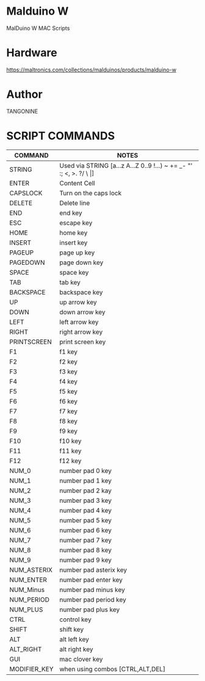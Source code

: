 # Malduino W

MalDuino W MAC Scripts

# Hardware

https://maltronics.com/collections/malduinos/products/malduino-w

# Author

TANGONINE

# SCRIPT COMMANDS

COMMAND  | NOTES
------------- | -------------
STRING | Used via STRING [a...z A...Z 0..9 !...) \~ += _- "' :; <, >. ?/ \ \|]
ENTER  | Content Cell
CAPSLOCK | Turn on the caps lock
DELETE | Delete line
END | end key
ESC | escape key
HOME | home key
INSERT | insert key
PAGEUP | page up key
PAGEDOWN | page down key
SPACE | space key
TAB | tab key
BACKSPACE | backspace key
UP | up arrow key
DOWN | down arrow key
LEFT | left arrow key
RIGHT | right arrow key
PRINTSCREEN | print screen key
F1 | f1 key
F2 | f2 key
F3 | f3 key
F4 | f4 key
F5 | f5 key
F6 | f6 key
F7 | f7 key
F8 | f8 key
F9 | f9 key
F10 | f10 key
F11 | f11 key
F12 | f12 key
NUM_0 | number pad 0 key
NUM_1 | number pad 1 key
NUM_2 | number pad 2 kay
NUM_3 | number pad 3 key
NUM_4 | number pad 4 key
NUM_5 | number pad 5 key
NUM_6 | number pad 6 key
NUM_7 | number pad 7 key
NUM_8 | number pad 8 key
NUM_9 | number pad 9 key
NUM_ASTERIX | number pad asterix key
NUM_ENTER | number pad enter key
NUM_Minus | number pad minus key
NUM_PERIOD | number pad period key
NUM_PLUS | number pad plus key
CTRL | control key
SHIFT | shift key
ALT | alt left key
ALT_RIGHT | alt right key
GUI | mac clover key
MODIFIER_KEY | when using combos [CTRL,ALT,DEL]

